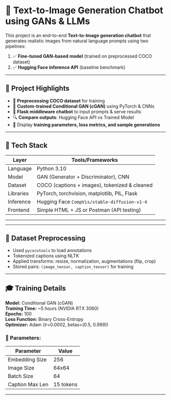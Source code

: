 # 🧠 Text-to-Image Generation Chatbot using GANs & LLMs

This project is an end-to-end **Text-to-Image generation chatbot** that generates realistic images from natural language prompts using two pipelines:

1. ✅ **Fine-tuned GAN-based model** (trained on preprocessed COCO dataset)
2. ✅ **Hugging Face inference API** (baseline benchmark)

---

## 🚀 Project Highlights

- 🔁 **Preprocessing COCO dataset** for training
- 🧠 **Custom-trained Conditional GAN (cGAN)** using PyTorch & CNNs
- 🤖 **Flask middleware chatbot** to input prompts & serve results
- 🔍 **Compare outputs**: Hugging Face API vs Trained Model
- 🧪 Display **training parameters, loss metrics, and sample generations**

---

## 🧰 Tech Stack

| Layer        | Tools/Frameworks                                     |
|--------------|------------------------------------------------------|
| Language     | Python 3.10                                          |
| Model        | GAN (Generator + Discriminator), CNN                |
| Dataset      | COCO (captions + images), tokenized & cleaned        |
| Libraries    | PyTorch, torchvision, matplotlib, PIL, Flask         |
| Inference    | Hugging Face `CompVis/stable-diffusion-v1-4`         |
| Frontend     | Simple HTML + JS or Postman (API testing)            |

---


---

## 🧪 Dataset Preprocessing

- Used `pycocotools` to load annotations
- Tokenized captions using NLTK
- Applied transforms: resize, normalization, augmentations (flip, crop)
- Stored pairs: `(image_tensor, caption_tensor)` for training

---

## 🎓 Training Details

**Model:** Conditional GAN (cGAN)  
**Training Time:** ~5 hours (NVIDIA RTX 3060)  
**Epochs:** 100  
**Loss Function:** Binary Cross-Entropy  
**Optimizer:** Adam (lr=0.0002, betas=(0.5, 0.999))  

### 🧮 Parameters:
| Parameter        | Value     |
|------------------|-----------|
| Embedding Size   | 256       |
| Image Size       | 64x64     |
| Batch Size       | 64        |
| Caption Max Len  | 15 tokens |

---






